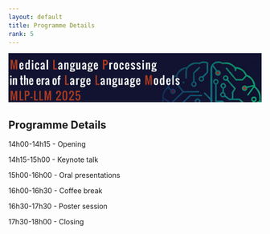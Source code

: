 ```yaml
---
layout: default
title: Programme Details
rank: 5
---
```

![](assets/img/border.png)
## Programme Details

14h00-14h15 - Opening

14h15-15h00 - Keynote talk

15h00-16h00 - Oral presentations

16h00-16h30 - Coffee break

16h30-17h30 - Poster session

17h30-18h00 - Closing
